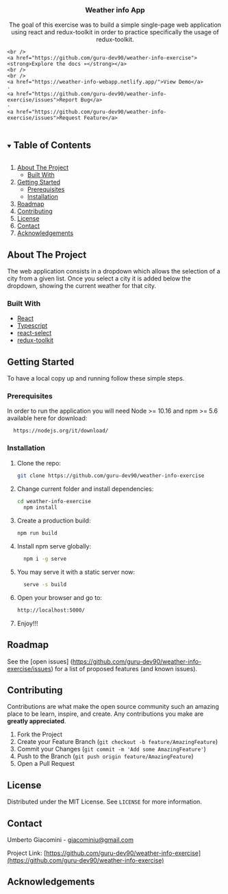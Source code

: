 

<br />
<p align="center">

  <h3 align="center">Weather info App</h3>

  <p align="center">
    The goal of this exercise was to build a simple single-page web application using react and redux-toolkit in order to practice specifically the usage of redux-toolkit.

    <br />
    <a href="https://github.com/guru-dev90/weather-info-exercise"><strong>Explore the docs »</strong></a>
    <br />
    <br />
    <a href="https://weather-info-webapp.netlify.app/">View Demo</a>
    ·
    <a href="https://github.com/guru-dev90/weather-info-exercise/issues">Report Bug</a>
    ·
    <a href="https://github.com/guru-dev90/weather-info-exercise/issues">Request Feature</a>
  </p>
</p>



<!-- TABLE OF CONTENTS -->
<details open="open">
  <summary><h2 style="display: inline-block">Table of Contents</h2></summary>
  <ol>
    <li>
      <a href="#about-the-project">About The Project</a>
      <ul>
        <li><a href="#built-with">Built With</a></li>
      </ul>
    </li>
    <li>
      <a href="#getting-started">Getting Started</a>
      <ul>
        <li><a href="#prerequisites">Prerequisites</a></li>
        <li><a href="#installation">Installation</a></li>
      </ul>
    </li>
    <li><a href="#roadmap">Roadmap</a></li>
    <li><a href="#contributing">Contributing</a></li>
    <li><a href="#license">License</a></li>
    <li><a href="#contact">Contact</a></li>
    <li><a href="#acknowledgements">Acknowledgements</a></li>
  </ol>
</details>



<!-- ABOUT THE PROJECT -->
## About The Project


The web application consists in a dropdown which allows the selection of a city from a given list. Once you select a city it is added below the dropdown, showing the current     weather for that city.



### Built With

* [React](https://it.reactjs.org/)
* [Typescript](https://www.typescriptlang.org/)
* [react-select](https://react-select.com/)
* [redux-toolkit](https://redux-toolkit.js.org/)






<!-- GETTING STARTED -->
## Getting Started

To have a local copy up and running follow these simple steps.

### Prerequisites

In order to run the application you will need Node >= 10.16 and npm >= 5.6 available here for download:

      https://nodejs.org/it/download/


### Installation

1. Clone the repo:
   ```sh
   git clone https://github.com/guru-dev90/weather-info-exercise
   ```

2. Change current folder and install dependencies:
   ```sh
   cd weather-info-exercise
	 npm install
   ```
	 
3. Create a production build:

	  ```sh
   npm run build
   ```

4. Install npm serve globally:
   ```sh
	 npm i -g serve
   ```
	 
5. You may serve it with a static server now:
   ```sh
	 serve -s build
   ```
	 
6. Open your browser and go to:
   ```sh
   http://localhost:5000/
   ```

7. Enjoy!!!
	 
	 
<!-- ROADMAP -->
## Roadmap

See the [open issues] (https://github.com/guru-dev90/weather-info-exercise/issues) for a list of proposed features (and known issues).



<!-- CONTRIBUTING -->
## Contributing

Contributions are what make the open source community such an amazing place to be learn, inspire, and create. Any contributions you make are **greatly appreciated**.

1. Fork the Project
2. Create your Feature Branch (`git checkout -b feature/AmazingFeature`)
3. Commit your Changes (`git commit -m 'Add some AmazingFeature'`)
4. Push to the Branch (`git push origin feature/AmazingFeature`)
5. Open a Pull Request



<!-- LICENSE -->
## License

Distributed under the MIT License. See `LICENSE` for more information.



<!-- CONTACT -->
## Contact

Umberto Giacomini - giacominiu@gmail.com

Project Link: [https://github.com/guru-dev90/weather-info-exercise](https://github.com/guru-dev90/weather-info-exercise)



<!-- ACKNOWLEDGEMENTS -->
## Acknowledgements





